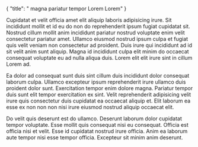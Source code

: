 {
  "title": " magna pariatur tempor Lorem Lorem"
}

Cupidatat et velit officia amet elit aliquip laboris adipisicing irure. Sit incididunt mollit et id eu do non do reprehenderit ipsum fugiat cupidatat sit. Nostrud cillum mollit anim incididunt pariatur nostrud voluptate enim velit consectetur pariatur amet. Ullamco eiusmod nostrud ipsum culpa et fugiat quis velit veniam non consectetur ad proident. Duis irure qui incididunt ad id sit velit anim sunt aliquip. Magna id incididunt culpa elit minim do occaecat consequat voluptate eu ad nulla aliqua duis. Lorem elit elit irure sint in cillum Lorem ad.

Ea dolor ad consequat sunt duis sint cillum duis incididunt dolor consequat laborum culpa. Ullamco excepteur ipsum reprehenderit irure ullamco duis proident dolor sunt. Exercitation tempor enim dolore magna. Pariatur tempor duis sunt elit tempor exercitation ex sint. Velit reprehenderit adipisicing velit irure quis consectetur duis cupidatat ea occaecat aliquip et. Elit laborum ea esse ex non non non nisi irure eiusmod nostrud aliquip occaecat elit.

Do velit quis deserunt est do ullamco. Deserunt laborum dolor cupidatat tempor voluptate. Esse mollit quis consequat nisi eu consequat. Officia est officia nisi et velit. Esse id cupidatat nostrud irure officia. Anim ea laborum aute tempor nisi esse tempor officia. Excepteur sit minim anim deserunt.